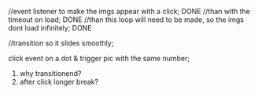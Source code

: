 
//event listener to make the imgs appear with a click; DONE
//than with the timeout on load; DONE
//than this loop will need to be made, so the imgs dont load infinitely; DONE

//transition so it slides smoothly;

click event on a dot & trigger pic with the same number;

<!-- https://wsvincent.com/javascript-closure-settimeout-for-loop/ -->
<!-- https://stackoverflow.com/questions/29483803/how-to-show-just-one-image-at-a-time-at-a-set-interval -->


<!-- <img class="picture onscreen" id="yellow" src="1.jpg">
<img class="picture" id="green" src="2.jpg">
<img class="picture" id="blue" src="3.jpg"> -->

1. why transitionend?
2. after click longer break?

<!-- for(var i=0; i<pictures.length; i++) {
    // pictures[i].setAttribute('id','dotNum' + i);
    pictures[i].addEventListener('click', function(e) {
        console.log(e.target);
        // console.log('2: '+ typeof e);
    });
} -->
